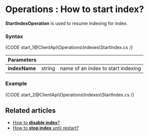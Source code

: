 ﻿# Operations : How to start index?

**StartIndexOperation** is used to resume indexing for index.

### Syntax

{CODE start_1@ClientApi\Operations\Indexes\StartIndex.cs /}

| Parameters | | |
| ------------- | ------------- | ----- |
| **indexName** | string | name of an index to start indexing |

### Example

{CODE start_2@ClientApi\Operations\Indexes\StartIndex.cs /}

## Related articles

- [How to **disable index**?](../../../client-api/operations/maintenance/disable-index-operation)
- [How to **stop index** until restart?](../../../client-api/operations/maintenance/stop-index-operation)
